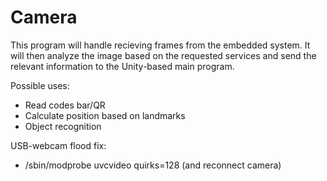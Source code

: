 # Camera


This program will handle recieving frames from the embedded system. It will then analyze the image based on the requested services and send the relevant information to the Unity-based main program.

Possible uses:
* Read codes bar/QR
* Calculate position based on landmarks
* Object recognition



USB-webcam flood fix:
* /sbin/modprobe uvcvideo quirks=128 (and reconnect camera)
